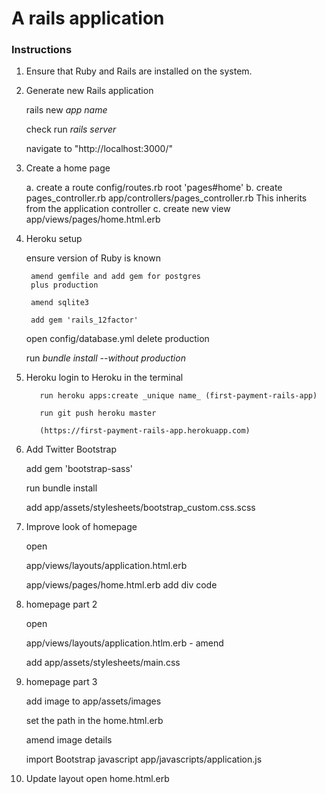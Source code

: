 # A rails application

### Instructions

  1. Ensure that Ruby and Rails are installed on the system.

  2. Generate new Rails application

      rails new _app name_

      check run _rails server_

      navigate to  "http://localhost:3000/"

  3. Create a home page

      a. create a route
        config/routes.rb
          root 'pages#home'
      b. create pages_controller.rb
          app/controllers/pages_controller.rb
            This inherits from the application controller
      c. create new view
          app/views/pages/home.html.erb

  4. Heroku setup

      ensure version of Ruby is known

          amend gemfile and add gem for postgres
          plus production

          amend sqlite3

          add gem 'rails_12factor'

      open config/database.yml
          delete production

      run _bundle install --without production_

  5. Heroku
        login to Heroku in the terminal

            run heroku apps:create _unique name_ (first-payment-rails-app)

            run git push heroku master

            (https://first-payment-rails-app.herokuapp.com)

  6. Add Twitter Bootstrap

        add gem 'bootstrap-sass'

        run bundle install

        add app/assets/stylesheets/bootstrap_custom.css.scss

  7. Improve look of homepage

        open

        app/views/layouts/application.html.erb

        app/views/pages/home.html.erb
          add div code

  8. homepage part 2

        open

        app/views/layouts/application.htlm.erb - amend

        add app/assets/stylesheets/main.css

  9. homepage part 3

        add image to app/assets/images

        set the path in the home.html.erb

        amend image details

        import Bootstrap javascript
        app/javascripts/application.js

  10. Update layout
        open home.html.erb
        
